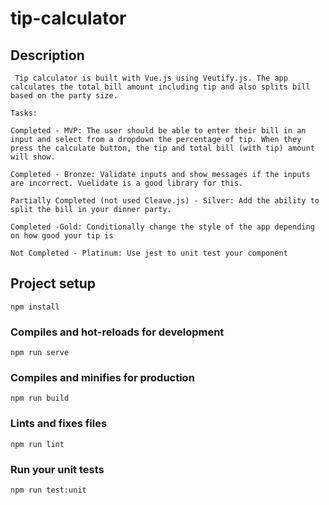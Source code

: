 # tip-calculator

## Description
```
 Tip calculator is built with Vue.js using Veutify.js. The app calculates the total bill amount including tip and also splits bill based on the party size.

Tasks:

Completed - MVP: The user should be able to enter their bill in an input and select from a dropdown the percentage of tip. When they press the calculate button, the tip and total bill (with tip) amount will show.

Completed - Bronze: Validate inputs and show messages if the inputs are incorrect. Vuelidate is a good library for this.

Partially Completed (not used Cleave.js) - Silver: Add the ability to split the bill in your dinner party.

Completed -Gold: Conditionally change the style of the app depending on how good your tip is

Not Completed - Platinum: Use jest to unit test your component

```
## Project setup
```
npm install
```

### Compiles and hot-reloads for development
```
npm run serve
```

### Compiles and minifies for production
```
npm run build
```

### Lints and fixes files
```
npm run lint
```

### Run your unit tests
```
npm run test:unit
```
